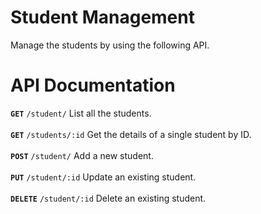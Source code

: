 # Student Management

Manage the students by using the following API.

# API Documentation

<b>`GET`</b> `/student/` List all the students.<br><br>
<b>`GET`</b> `/students/:id` Get the details of a single student by ID.<br><br>
<b>`POST`</b> `/student/` Add a new student.<br><br>
<b>`PUT`</b> `/student/:id` Update an existing student.<br><br>
<b>`DELETE`</b> `/student/:id` Delete an existing student.<br><br>
